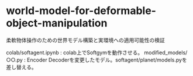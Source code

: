 # world-model-for-deformable-object-manipulation
柔軟物体操作のための世界モデル構築と実環境への適用可能性の検証

colab/softagent.ipynb : colab上でSoftgymを動作させる。
modified_models/○○.py : Encoder Decoderを変更したモデル。softagent/planet/models.pyを差し替える。

